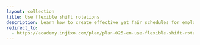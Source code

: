```yaml
---
layout: collection
title: Use flexible shift rotations
description: Learn how to create effective yet fair schedules for employees with limited flexibility by using rotating shifts.
redirect_to:
  - https://academy.injixo.com/plan/plan-025-en-use-flexible-shift-rotations
---
```

